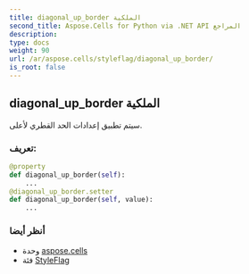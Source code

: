 ```yaml
---
title: diagonal_up_border الملكية
second_title: Aspose.Cells for Python via .NET API المراجع
description:
type: docs
weight: 90
url: /ar/aspose.cells/styleflag/diagonal_up_border/
is_root: false
---
```

##  diagonal_up_border الملكية

سيتم تطبيق إعدادات الحد القطري لأعلى.
###  تعريف:
```python
@property
def diagonal_up_border(self):
    ...
@diagonal_up_border.setter
def diagonal_up_border(self, value):
    ...
```

###  أنظر أيضا
* وحدة [aspose.cells](../../)
* فئة [StyleFlag](/cells/python-net/ar/aspose.cells/styleflag)
